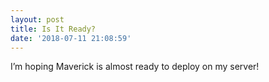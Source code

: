 ```yaml
---
layout: post
title: Is It Ready?
date: '2018-07-11 21:08:59'
---
```


I’m hoping Maverick is almost ready to deploy on my server!